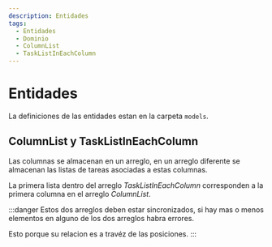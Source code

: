 ```yaml
---
description: Entidades
tags: 
  - Entidades
  - Dominio
  - ColumnList
  - TaskListInEachColumn
---
```


# Entidades

La definiciones de las entidades estan en la carpeta `models`.

## ColumnList y TaskListInEachColumn

Las columnas se almacenan en un arreglo, en un arreglo diferente se almacenan las listas de tareas asociadas a estas columnas.

La primera  lista dentro del arreglo *TaskListInEachColumn* corresponden a la primera columna en el arreglo *ColumnList*.

:::danger
Estos dos arreglos deben estar sincronizados, si hay mas o menos elementos en alguno de los dos arreglos habra errores.

Esto porque su relacion es a travéz de las posiciones.
:::